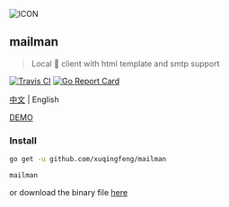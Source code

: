 ![ICON](https://raw.githubusercontent.com/xuqingfeng/mailman/master/docs/mailman.png)

## mailman
>Local :love_letter: client with html template and smtp support

[![Travis CI](https://img.shields.io/travis/xuqingfeng/mailman/master.svg)](https://travis-ci.org/xuqingfeng/mailman)
[![Go Report Card](https://goreportcard.com/badge/github.com/xuqingfeng/mailman)](https://goreportcard.com/report/github.com/xuqingfeng/mailman)

[中文](./README.md) | English

[DEMO](https://github.com/xuqingfeng/mailman/wiki/demo)

### Install

```sh
go get -u github.com/xuqingfeng/mailman

mailman
```

or download the binary file [here](https://github.com/xuqingfeng/mailman/releases)

